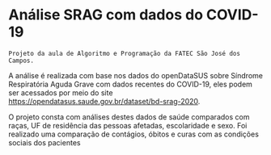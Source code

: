 # Análise SRAG com dados do COVID-19

    Projeto da aula de Algoritmo e Programação da FATEC São José dos Campos.
    
A análise é realizada com base nos dados do openDataSUS sobre Síndrome Respiratória Aguda Grave com dados recentes do COVID-19, eles podem ser acessados por meio do site https://opendatasus.saude.gov.br/dataset/bd-srag-2020.

O projeto consta com análises destes dados de saúde comparados com raças, UF de residência das pessoas afetadas, escolaridade e sexo. Foi realizado uma comparação de contágios, óbitos e curas com as condições sociais dos pacientes